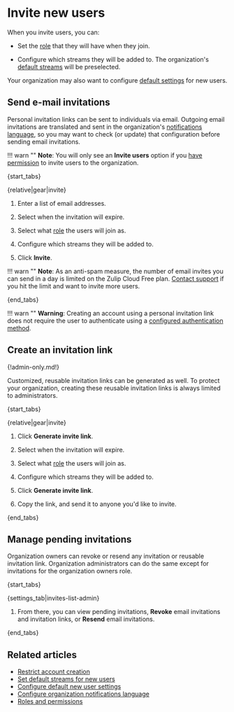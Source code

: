 # Invite new users

When you invite users, you can:

* Set the [role](/help/roles-and-permissions) that they will have when
  they join.

* Configure which streams they will be added to. The organization's
  [default streams](/help/set-default-streams-for-new-users) will be preselected.

Your organization may also want to configure [default
settings](/help/configure-default-new-user-settings) for new users.

## Send e-mail invitations

Personal invitation links can be sent to individuals via email.
Outgoing email invitations are translated and sent in the organization's
[notifications language][org-notifications-language], so you may want
to check (or update) that configuration before sending email invitations.

!!! warn ""
    **Note**: You will only see an **Invite users** option if you
    [have permission](/help/restrict-account-creation#change-who-can-send-invitations)
    to invite users to the organization.

{start_tabs}

{relative|gear|invite}

1. Enter a list of email addresses.

1. Select when the invitation will expire.

1. Select what [role](/help/roles-and-permissions) the users will join as.

1. Configure which streams they will be added to.

1. Click **Invite**.

!!! warn ""
    **Note**: As an anti-spam measure, the number of email invites you can send in a day is
    limited on the Zulip Cloud Free plan. [Contact support](/help/contact-support)
    if you hit the limit and want to invite more users.

{end_tabs}

!!! warn ""
    **Warning**: Creating an account using a personal invitation link does
    not require the user to authenticate using a [configured
    authentication method](/help/configure-authentication-methods).

## Create an invitation link

{!admin-only.md!}

Customized, reusable invitation links can be generated as well. To
protect your organization, creating these reusable invitation links
is always limited to administrators.

{start_tabs}

{relative|gear|invite}

1. Click **Generate invite link**.

1. Select when the invitation will expire.

1. Select what [role](/help/roles-and-permissions) the users will join as.

1. Configure which streams they will be added to.

1. Click **Generate invite link**.

1. Copy the link, and send it to anyone you'd like to invite.

{end_tabs}

## Manage pending invitations

Organization owners can revoke or resend any invitation or reusable
invitation link. Organization administrators can do the same except
for invitations for the organization owners role.

{start_tabs}

{settings_tab|invites-list-admin}

1. From there, you can view pending invitations, **Revoke** email
   invitations and invitation links, or **Resend** email invitations.

{end_tabs}

## Related articles

* [Restrict account creation](/help/restrict-account-creation)
* [Set default streams for new users](/help/set-default-streams-for-new-users)
* [Configure default new user settings](/help/configure-default-new-user-settings)
* [Configure organization notifications language][org-notifications-language]
* [Roles and permissions](/help/roles-and-permissions)

[org-notifications-language]: /help/change-the-default-language-for-your-organization
